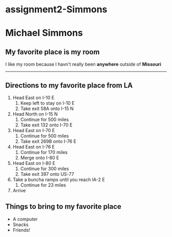 # assignment2-Simmons

# Michael Simmons
## My favorite place is my room
I like my room because I havn't really been **anywhere** outside of **Missouri**

___

## Directions to my favorite place from LA
1. Head East on I-10 E
    1. Keep left to stay on I-10 E
    2. Take exit 58A onto I-15 N
2. Head North on I-15 N
    1. Continue for 500 miles
    2. Take exit 132 onto I-70 E
3. Head East on I-70 E
    1. Continue for 500 miles
    2. Take exit 269B onto I-76 E
4. Head East on I-76 E
    1. Continue for 170 miles
    2. Merge onto I-80 E
5. Head East on I-80 E
    1. Continue for 300 miles
    2. Take exit 397 onto US-77
4. Take a buncha ramps until you reach IA-2 E
    1. Continue for 23 miles
5. Arrive

## Things to bring to my favorite place
- A computer
- Snacks
- Friends!

